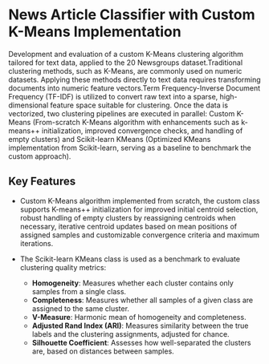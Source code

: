 # News Article Classifier with Custom K-Means Implementation

Development and evaluation of a custom K-Means clustering algorithm tailored for text data, applied to the 20 Newsgroups dataset.Traditional clustering methods, such as K-Means, are commonly used on numeric datasets. Applying these methods directly to text data requires transforming documents into numeric feature vectors.Term Frequency-Inverse Document Frequency (TF-IDF) is utilized to convert raw text into a sparse, high-dimensional feature space suitable for clustering. Once the data is vectorized, two clustering pipelines are executed in parallel: Custom K-Means (From-scratch K-Means algorithm with enhancements such as k-means++ initialization, improved convergence checks, and handling of empty clusters) and Scikit-learn KMeans (Optimized KMeans implementation from Scikit-learn, serving as a baseline to benchmark the custom approach).

## Key Features

- Custom K-Means algorithm implemented from scratch, the custom class supports K-means++ initialization for improved initial centroid selection, robust handling of empty clusters by reassigning centroids when necessary, iterative centroid updates based on mean positions of assigned samples and customizable convergence criteria and maximum iterations.

- The Scikit-learn KMeans class is used as a benchmark to evaluate clustering quality metrics:
  - **Homogeneity**: Measures whether each cluster contains only samples from a single class.
  - **Completeness**: Measures whether all samples of a given class are assigned to the same cluster.
  - **V-Measure**: Harmonic mean of homogeneity and completeness.
  - **Adjusted Rand Index (ARI)**: Measures similarity between the true labels and the clustering assignments, adjusted for chance.
  - **Silhouette Coefficient**: Assesses how well-separated the clusters are, based on distances between samples.
